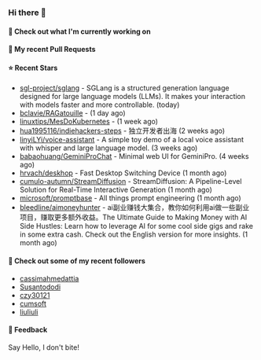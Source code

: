 ### Hi there 👋

#### 👷 Check out what I'm currently working on

#### 🔨 My recent Pull Requests


#### ⭐ Recent Stars

- [sgl-project/sglang](https://github.com/sgl-project/sglang) - SGLang is a structured generation language designed for large language models (LLMs). It makes your interaction with models faster and more controllable. (today)
- [bclavie/RAGatouille](https://github.com/bclavie/RAGatouille) -  (1 day ago)
- [linuxtips/MesDoKubernetes](https://github.com/linuxtips/MesDoKubernetes) -  (1 week ago)
- [hua1995116/indiehackers-steps](https://github.com/hua1995116/indiehackers-steps) - 独立开发者出海 (2 weeks ago)
- [linyiLYi/voice-assistant](https://github.com/linyiLYi/voice-assistant) - A simple toy demo of a local voice assistant with whisper and large language model. (3 weeks ago)
- [babaohuang/GeminiProChat](https://github.com/babaohuang/GeminiProChat) - Minimal web UI for GeminiPro. (4 weeks ago)
- [hrvach/deskhop](https://github.com/hrvach/deskhop) - Fast Desktop Switching Device (1 month ago)
- [cumulo-autumn/StreamDiffusion](https://github.com/cumulo-autumn/StreamDiffusion) - StreamDiffusion: A Pipeline-Level Solution for Real-Time Interactive Generation (1 month ago)
- [microsoft/promptbase](https://github.com/microsoft/promptbase) - All things prompt engineering (1 month ago)
- [bleedline/aimoneyhunter](https://github.com/bleedline/aimoneyhunter) - ai副业赚钱大集合，教你如何利用ai做一些副业项目，赚取更多额外收益。The Ultimate Guide to Making Money with AI Side Hustles: Learn how to leverage AI for some cool side gigs and rake in some extra cash. Check out the English version for more insights. (1 month ago)

#### 👯 Check out some of my recent followers

- [cassimahmedattia](https://github.com/cassimahmedattia)
- [Susantododi](https://github.com/Susantododi)
- [czy30121](https://github.com/czy30121)
- [cumsoft](https://github.com/cumsoft)
- [liuliuli](https://github.com/liuliuli)

#### 💬 Feedback

Say Hello, I don't bite!